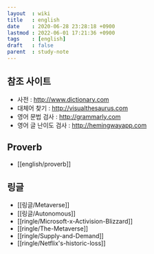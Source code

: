 ```yaml
---
layout  : wiki
title   : english
date    : 2020-06-28 23:28:18 +0900
lastmod : 2022-06-01 17:21:36 +0900
tags    : [english]
draft   : false
parent  : study-note
---
```


## 참조 사이트
 * 사전 : http://www.dictionary.com
 * 대체어 찾기 : http://visualthesaurus.com
 * 영어 문법 검사 : http://grammarly.com
 * 영어 글 난이도 검사 : http://hemingwayapp.com

## Proverb
 * [[english/proverb]]

## 링글
- [[링글/Metaverse]]
- [[링글/Autonomous]]
- [[ringle/Microsoft-x-Activision-Blizzard]]
- [[ringle/The-Metaverse]]
- [[ringle/Supply-and-Demand]]
- [[ringle/Netflix's-historic-loss]]
